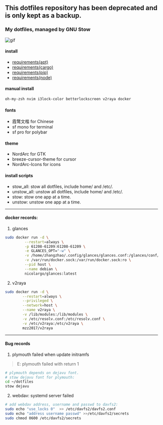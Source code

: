 ## This dotfiles repository has been deprecated and is only kept as a backup.

### My dotfiles, managed by GNU Stow

![gif](https://thumbs.gfycat.com/AlarmingCoordinatedEarwig-max-1mb.gif)

#### install
- [requirements(apt)](requirements.apt)
- [requirements(cargo)](requirements.cargo)
- [requirements(pip)](requirements.pip)
- [requirements(node)](requirements.node)

#### manual install
```bash
oh-my-zsh nvim i3lock-color betterlockscreen v2raya docker
```

#### fonts
- 霞鹜文楷 for Chinese
- sf mono for terminal
- sf pro for polybar

#### theme
- NordArc for GTK
- breeze-cursor-theme for cursor
- NordArc-Icons for icons

#### install scripts
- stow_all: stow all dotfiles, include home/ and /etc/.
- unstow_all: unstow all dotfiles, include home/ and /etc/.
- stow: stow one app at a time.
- unstow: unstow one app at a time.

---

#### **docker records:**

1. glances
```bash
sudo docker run -d \
         --restart=always \
         -p 61208-61209:61208-61209 \
         -e GLANCES_OPT="-w" \
         -v /home/zhangzhao/.config/glances/glances.conf:/glances/conf/glances.conf \
         -v /var/run/docker.sock:/var/run/docker.sock:ro \
         --pid host \
         --name debian \
         nicolargo/glances:latest
```

2. v2raya
```bash
sudo docker run -d \
        --restart=always \
        --privileged \
        --network=host \
        --name v2raya \
        -v /lib/modules:/lib/modules \
        -v /etc/resolv.conf:/etc/resolv.conf \
        -v /etc/v2raya:/etc/v2raya \
        mzz2017/v2raya
```

---

#### **Bug records**

1. plymouth failed when update initramfs

> E: plymouth failed with return 1

```bash
# plymouth depends on dejavu font.
# stow dejavu font for plymouth:
cd ~/dotfiles
stow dejavu
```

2. webdav: systemd server failed

```bash
# add webdav address, username and passwd to davfs2:
sudo echo "use_locks 0"  >> /etc/davfs2/davfs2.conf
sudo echo "address username passwd" >>/etc/davfs2/secrets
sudo chmod 0600 /etc/davfs2/secrets
```
